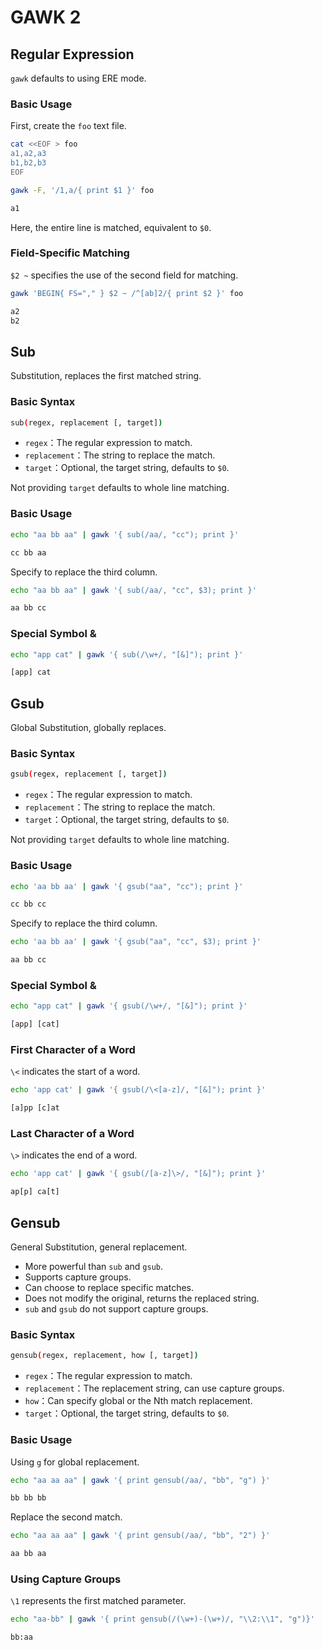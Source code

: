 # GAWK 2

## Regular Expression

`gawk` defaults to using ERE mode.

### Basic Usage

First, create the `foo` text file.

```bash
cat <<EOF > foo
a1,a2,a3
b1,b2,b3
EOF
```

```bash
gawk -F, '/1,a/{ print $1 }' foo
```

```txt
a1
```

Here, the entire line is matched, equivalent to `$0`.

### Field-Specific Matching

`$2 ~` specifies the use of the second field for matching.

```bash
gawk 'BEGIN{ FS="," } $2 ~ /^[ab]2/{ print $2 }' foo
```

```txt
a2
b2
```

## Sub

Substitution, replaces the first matched string.

### Basic Syntax

```bash
sub(regex, replacement [, target])
```

* `regex`：The regular expression to match.
* `replacement`：The string to replace the match.
* `target`：Optional, the target string, defaults to `$0`.

Not providing `target` defaults to whole line matching.

### Basic Usage

```bash
echo "aa bb aa" | gawk '{ sub(/aa/, "cc"); print }'
```

```txt
cc bb aa
```

Specify to replace the third column.

```bash
echo "aa bb aa" | gawk '{ sub(/aa/, "cc", $3); print }'
```

```txt
aa bb cc
```

### Special Symbol &

```bash
echo "app cat" | gawk '{ sub(/\w+/, "[&]"); print }'
```

```txt
[app] cat
```

## Gsub

Global Substitution, globally replaces.

### Basic Syntax

```bash
gsub(regex, replacement [, target])
```

* `regex`：The regular expression to match.
* `replacement`：The string to replace the match.
* `target`：Optional, the target string, defaults to `$0`.

Not providing `target` defaults to whole line matching.

### Basic Usage

```bash
echo 'aa bb aa' | gawk '{ gsub("aa", "cc"); print }'
```

```txt
cc bb cc
```

Specify to replace the third column.

```bash
echo 'aa bb aa' | gawk '{ gsub("aa", "cc", $3); print }'
```

```txt
aa bb cc
```

### Special Symbol &

```bash
echo "app cat" | gawk '{ gsub(/\w+/, "[&]"); print }'
```

```txt
[app] [cat]
```

### First Character of a Word

`\<` indicates the start of a word.

```bash
echo 'app cat' | gawk '{ gsub(/\<[a-z]/, "[&]"); print }'
```

```txt
[a]pp [c]at
```

### Last Character of a Word

`\>` indicates the end of a word.

```bash
echo 'app cat' | gawk '{ gsub(/[a-z]\>/, "[&]"); print }'
```

```txt
ap[p] ca[t]
```

## Gensub

General Substitution, general replacement.

* More powerful than `sub` and `gsub`.
* Supports capture groups.
* Can choose to replace specific matches.
* Does not modify the original, returns the replaced string.
* `sub` and `gsub` do not support capture groups.

### Basic Syntax

```bash
gensub(regex, replacement, how [, target])
```

* `regex`：The regular expression to match.
* `replacement`：The replacement string, can use capture groups.
* `how`：Can specify global or the Nth match replacement.
* `target`：Optional, the target string, defaults to `$0`.

### Basic Usage

Using `g` for global replacement.

```bash
echo "aa aa aa" | gawk '{ print gensub(/aa/, "bb", "g") }'
```

```txt
bb bb bb
```

Replace the second match.

```bash
echo "aa aa aa" | gawk '{ print gensub(/aa/, "bb", "2") }'
```

```txt
aa bb aa
```

### Using Capture Groups

`\1` represents the first matched parameter.

```bash
echo "aa-bb" | gawk '{ print gensub(/(\w+)-(\w+)/, "\\2:\\1", "g")}'
```

```txt
bb:aa
```
